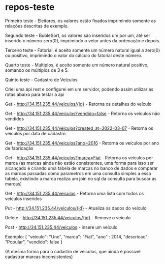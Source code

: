 # repos-teste

Primeiro teste - Eleitores, os valores estão fixados imprimindo somente as relações descritas de exemplo.

Segundo teste - BubleSort, os valores são inseridos um por um, até ser inserido o número zero(0), imprimindo o vetor antes da ordenação e depois.

Terceiro teste - Fatorial, é aceito somente um número natural igual a zero(0) ou positivo, imprimindo o valor do cálculo do fatorial deste número.

Quarto teste - Multiplos, é aceito somente um número natural positivo, somando os múltiplos de 3 e 5.

Quinto teste - Cadastro de Veículos


Criei uma api rest e configurei em um servidor, podendo assim utilizar as rotas abaixo para testar a api


Get - http://34.151.235.44/veiculos/{id} - Retorna os detalhes do veículo

Get - http://34.151.235.44/veiculos?vendido=false - Retorna os veículos não vendidos

Get - http://34.151.235.44/veiculos?created_at=2022-03-07 - Retorna os veículos por data de cadastro

Get - http://34.151.235.44/veiculos?ano=2016 - Retorna os veículos por ano de fabricação

Get - http://34.151.235.44/veiculos?marca=Fiat - Retorna os veículos por marca
(as marcas ainda não estão consistentes, uma forma para isso ser alcançado é criando uma tabela de marcas no banco de dados e comparar as marcas passadas como parametros em uma consulta simples a essa tabela, existindo a marca realiza um join no sql da consulta para buscar as marcas)


Get - http://34.151.235.44/veiculos - Retorna uma lista com todos os veículos inseridos

Put - http://34.151.235.44/veiculos/{id} - Atualiza os dados do veículo

Delete - http://34.151.235.44/veiculos/{id} - Remove o veículo 

Post - http://34.151.235.44/veiculos - insere um veículo

Exemplo:
{
	"veiculo": "Uno",
	"marca": "Fiat",
	"ano" : 2014,
	"descricao": "Popular",
	"vendido": false
}

(A mesma forma para o cadastro de veículos, que ainda é possível cadastrar marcas inconsistentes)
